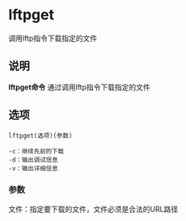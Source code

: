 lftpget
===

调用lftp指令下载指定的文件

## 说明

**lftpget命令** 通过调用lftp指令下载指定的文件

## 选项

```
lftpget(选项)(参数)
```

  

```
-c：继续先前的下载
-d：输出调试信息
-v：输出详细信息
```

### 参数  

文件：指定要下载的文件，文件必须是合法的URL路径



